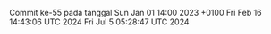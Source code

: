 Commit ke-55 pada tanggal Sun Jan 01 14:00 2023 +0100
Fri Feb 16 14:43:06 UTC 2024
Fri Jul  5 05:28:47 UTC 2024
